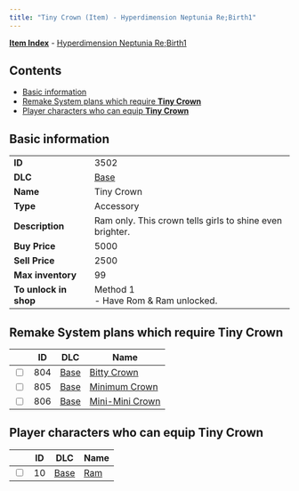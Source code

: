 ```yaml
---
title: "Tiny Crown (Item) - Hyperdimension Neptunia Re;Birth1"
---
```


[**Item Index**](/neptunia/rb1/item/index.html) - [Hyperdimension Neptunia Re;Birth1](/neptunia/rb1)

## Contents

- [Basic information](#basic-information)
- [Remake System plans which require **Tiny Crown**](#remake-system-plans-which-require-tiny-crown)
- [Player characters who can equip **Tiny Crown**](#player-characters-who-can-equip-tiny-crown)

## Basic information

|   |   |
| -- | -- |
| **ID** | 3502 |
| **DLC** | [Base](/neptunia/rb1/dlc/1-base.html) |
| **Name** | Tiny Crown |
| **Type** | Accessory |
| **Description** | Ram only. This crown tells girls to shine even brighter. |
| **Buy Price** | 5000 |
| **Sell Price** | 2500 |
| **Max inventory** | 99 |
| **To unlock in shop** | Method 1<br />- Have Rom & Ram unlocked. |


## Remake System plans which require **Tiny Crown**

|    | ID | DLC | Name |
| -- | -- | --- | ---- |
| <input type="checkbox" id="rb1-quest-1-804" class="trackbox" /> | 804 | [Base](/neptunia/rb1/dlc/1-base.html) | [Bitty Crown](/neptunia/rb1/quest/1-804-bitty-crown.html) |
| <input type="checkbox" id="rb1-quest-1-805" class="trackbox" /> | 805 | [Base](/neptunia/rb1/dlc/1-base.html) | [Minimum Crown](/neptunia/rb1/quest/1-805-minimum-crown.html) |
| <input type="checkbox" id="rb1-quest-1-806" class="trackbox" /> | 806 | [Base](/neptunia/rb1/dlc/1-base.html) | [Mini-Mini Crown](/neptunia/rb1/quest/1-806-mini-mini-crown.html) |


## Player characters who can equip **Tiny Crown**

|    | ID | DLC | Name |
| -- | -- | --- | ---- |
| <input type="checkbox" id="rb1-player-1-10" class="trackbox" /> | 10 | [Base](/neptunia/rb1/dlc/1-base.html) | [Ram](/neptunia/rb1/player/1-10-ram.html) |
